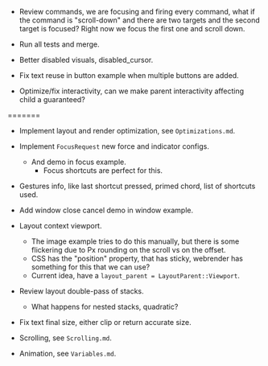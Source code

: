 * Review commands, we are focusing and firing every command, what if the command is "scroll-down" and there are two
  targets and the second target is focused? Right now we focus the first one and scroll down.

* Run all tests and merge.

* Better disabled visuals, disabled_cursor.
* Fix text reuse in button example when multiple buttons are added.
* Optimize/fix interactivity, can we make parent interactivity affecting child a guaranteed?

=======

* Implement layout and render optimization, see `Optimizations.md`.

* Implement `FocusRequest` new force and indicator configs.
    - And demo in focus example.
        - Focus shortcuts are perfect for this.

* Gestures info, like last shortcut pressed, primed chord, list of shortcuts used.
* Add window close cancel demo in window example.

* Layout context viewport.
    - The image example tries to do this manually, but there is some flickering due to Px rounding on the scroll vs on the offset.
    - CSS has the "position" property, that has sticky, webrender has something for this that we can use?
    - Current idea, have a `layout_parent = LayoutParent::Viewport`.

* Review layout double-pass of stacks.
    - What happens for nested stacks, quadratic?
* Fix text final size, either clip or return accurate size.

* Scrolling, see `Scrolling.md`.
* Animation, see `Variables.md`.
